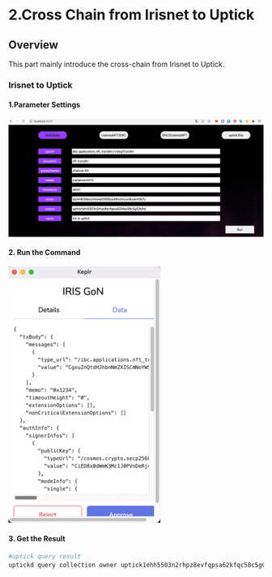 # 2.Cross Chain from Irisnet to Uptick

## Overview

This part mainly introduce the cross-chain from Irisnet to Uptick.

### Irisnet to Uptick
#### 1.Parameter Settings
![](../img/1.Iris2Uptick.png)

#### 2. Run the Command
<img src="../img/1.Iris2UptickRun.png" width="300">

#### 3. Get the Result

```sh
#uptick query result
uptickd query collection owner uptick1ehh5503n2rhpz8evfqpsa62kfqc58c5g02kjhd
```
